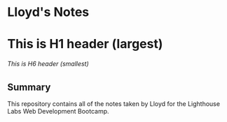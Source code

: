 # Lloyd's Notes

# This is H1 header (largest)

###### This is H6 header (smallest)

## Summary 

This repository contains all of the notes taken by Lloyd for the Lighthouse Labs Web Development Bootcamp.